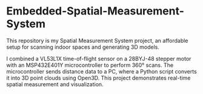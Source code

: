# Embedded-Spatial-Measurement-System

This repository is my Spatial Measurement System project, an affordable setup for scanning indoor spaces and generating 3D models. 

I combined a VL53L1X time-of-flight sensor on a 28BYJ-48 stepper motor with an MSP432E401Y microcontroller to perform 360° scans. The microcontroller sends distance data to a PC, where a Python script converts it into 3D point clouds using Open3D. This project demonstrates real-time spatial measurement and visualization.
